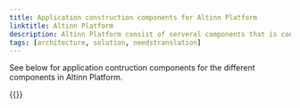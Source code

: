 ```yaml
---
title: Application construction components for Altinn Platform
linktitle: Altinn Platform
description: Altinn Platform consist of serveral components that is constructed with help of different frameworks and components. 
tags: [architecture, solution, needstranslation]
---
```


See below for application contruction components for the different components in Altinn Platform.

{{<children />}}
